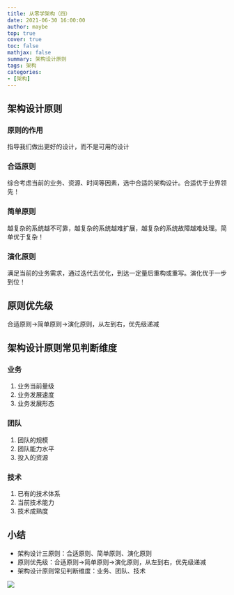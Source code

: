 ```yaml
---
title: 从零学架构（四）
date: 2021-06-30 16:00:00
author: maybe
top: true
cover: true
toc: false
mathjax: false
summary: 架构设计原则
tags: 架构
categories:
- [架构]
---
```

## 架构设计原则

### 原则的作用

指导我们做出更好的设计，而不是可用的设计

### 合适原则

综合考虑当前的业务、资源、时间等因素，选中合适的架构设计。合适优于业界领先！

### 简单原则

越复杂的系统越不可靠，越复杂的系统越难扩展，越复杂的系统故障越难处理。简单优于复杂！

### 演化原则

满足当前的业务需求，通过迭代去优化，到达一定量后重构或重写。演化优于一步到位！

## 原则优先级

合适原则->简单原则->演化原则，从左到右，优先级递减

## 架构设计原则常见判断维度

### 业务

1. 业务当前量级
2. 业务发展速度
3. 业务发展形态

### 团队

1. 团队的规模
2. 团队能力水平
3. 投入的资源

### 技术

1. 已有的技术体系
2. 当前技术能力
3. 技术成熟度

## 小结

* 架构设计三原则：合适原则、简单原则、演化原则
* 原则优先级：合适原则->简单原则->演化原则，从左到右，优先级递减
* 架构设计原则常见判断维度：业务、团队、技术

![](/medias/assets/架构设计三原则.png)